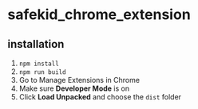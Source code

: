 # safekid_chrome_extension

## installation
1. `npm install`
2. `npm run build`
3. Go to Manage Extensions in Chrome
4. Make sure **Developer Mode** is on
5. Click **Load Unpacked** and choose the `dist` folder